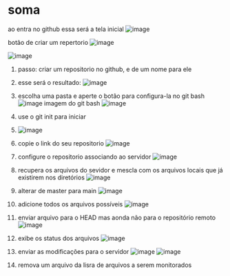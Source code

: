 # soma

ao entra no github essa será a tela inicial
   ![image](https://github.com/PedroSantosMenezesdeJesus/soma/assets/160974855/73e9e8e4-509a-4171-9a7c-696f7134ca62)

botão de criar um repertorio
   ![image](https://github.com/PedroSantosMenezesdeJesus/soma/assets/160974855/0de21ef2-d034-477c-abff-2cd9c9739c7b)

   ![image](https://github.com/PedroSantosMenezesdeJesus/soma/assets/160974855/73fc25b8-0083-4bd2-b50f-136a5d311616)
1) passo: criar um repositorio no github, e de um nome para ele
2) esse será o resultado:
   ![image](https://github.com/PedroSantosMenezesdeJesus/soma/assets/160974855/009e1d06-c00b-4dd3-8c2a-218653484b72)

3) escolha uma pasta e aperte o botão para configura-la no git bash
   ![image](https://github.com/PedroSantosMenezesdeJesus/soma/assets/160974855/3d8f75b6-fcd5-4948-ac58-e31c9afe3cac)
   imagem do git bash
   ![image](https://github.com/PedroSantosMenezesdeJesus/soma/assets/160974855/75fd11ea-f59f-4a4d-be8e-104ebe03ef74)

5) use o git init para iniciar
6) ![image](https://github.com/PedroSantosMenezesdeJesus/soma/assets/160974855/e88005ca-da2b-4ffd-9bb6-15c7f2608fa6)

7) copie o link do seu repositorio
   ![image](https://github.com/PedroSantosMenezesdeJesus/soma/assets/160974855/b1fb17c1-9cdb-4107-ab81-574fd1927f44)

8) configure o repositorio associando ao servidor
   ![image](https://github.com/PedroSantosMenezesdeJesus/soma/assets/160974855/b0db82c4-5007-4c71-8f16-bec15dccf909)

9) recupera os arquivos do sevidor e mescla com os arquivos locais que já existirem nos diretórios
   ![image](https://github.com/PedroSantosMenezesdeJesus/soma/assets/160974855/e019dd80-366e-4901-9718-2482ad9bfaac)

10) alterar de master para main
   ![image](https://github.com/PedroSantosMenezesdeJesus/soma/assets/160974855/caec03aa-1f76-4277-8490-42b91e722c97)

11) adicione todos os arquivos possíveis
    ![image](https://github.com/PedroSantosMenezesdeJesus/soma/assets/160974855/24be01d7-245f-4949-98d2-c79f1f580b9c)

12) enviar arquivo para o HEAD mas aonda não para o repositório remoto
    ![image](https://github.com/PedroSantosMenezesdeJesus/soma/assets/160974855/3c30fc1c-04ad-4739-817f-9da8c1f0d62b)

13) exibe os status dos arquivos
    ![image](https://github.com/PedroSantosMenezesdeJesus/soma/assets/160974855/43822c83-ae1a-4d66-8cb9-c2d86eec50b1)

14) enviar as modificações para o servidor
    ![image](https://github.com/PedroSantosMenezesdeJesus/soma/assets/160974855/6bbe601f-a2d2-4dc9-baa8-4879117bfb75)
    ![image](https://github.com/PedroSantosMenezesdeJesus/soma/assets/160974855/cd69501e-d02b-47c5-8b5e-111761866f73)

15) remova um arquivo da lisra de arquivos a serem monitorados
    






